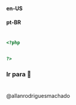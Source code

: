 #                

#### en-US


#### pt-BR


#

```php
<?php


?>
```


### Ir para []()🚀

#
@allanrodriguesmachado